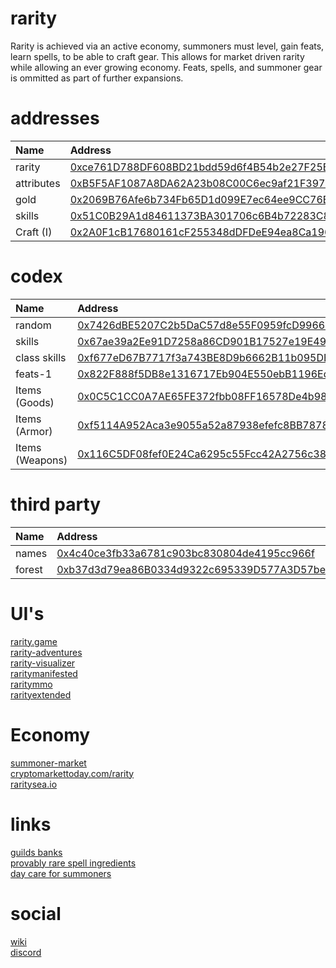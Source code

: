 # rarity

Rarity is achieved via an active economy, summoners must level, gain feats, learn spells, to be able to craft gear. This allows for market driven rarity while allowing an ever growing economy. Feats, spells, and summoner gear is ommitted as part of further expansions.

# addresses

| Name       | Address                                                                                                              |
| :--------- | :------------------------------------------------------------------------------------------------------------------- |
| rarity     | [0xce761D788DF608BD21bdd59d6f4B54b2e27F25Bb](https://ftmscan.com/address/0xce761D788DF608BD21bdd59d6f4B54b2e27F25Bb) |
| attributes | [0xB5F5AF1087A8DA62A23b08C00C6ec9af21F397a1](https://ftmscan.com/address/0xB5F5AF1087A8DA62A23b08C00C6ec9af21F397a1) |
| gold       | [0x2069B76Afe6b734Fb65D1d099E7ec64ee9CC76B2](https://ftmscan.com/address/0x2069B76Afe6b734Fb65D1d099E7ec64ee9CC76B2) |
| skills     | [0x51C0B29A1d84611373BA301706c6B4b72283C80F](https://ftmscan.com/address/0x51C0B29A1d84611373BA301706c6B4b72283C80F) |
| Craft (I)  | [0x2A0F1cB17680161cF255348dDFDeE94ea8Ca196A](https://ftmscan.com/address/0x2A0F1cB17680161cF255348dDFDeE94ea8Ca196A) |

# codex

| Name          | Address                                                                                                              |
| :------------ | :------------------------------------------------------------------------------------------------------------------- |
| random        | [0x7426dBE5207C2b5DaC57d8e55F0959fcD99661D4](https://ftmscan.com/address/0x7426dBE5207C2b5DaC57d8e55F0959fcD99661D4) |
| skills        | [0x67ae39a2Ee91D7258a86CD901B17527e19E493B3](https://ftmscan.com/address/0x67ae39a2Ee91D7258a86CD901B17527e19E493B3) |
| class skills  | [0xf677eD67B7717f3a743BE8D9b6662B11b095DB43](https://ftmscan.com/address/0xf677eD67B7717f3a743BE8D9b6662B11b095DB43) |
| feats-1       | [0x822F888f5DB8e1316717Eb904E550ebB1196EdbE](https://ftmscan.com/address/0x822F888f5DB8e1316717Eb904E550ebB1196EdbE) |
| Items (Goods) | [0x0C5C1CC0A7AE65FE372fbb08FF16578De4b980f3](https://ftmscan.com/address/0x0C5C1CC0A7AE65FE372fbb08FF16578De4b980f3) |
| Items (Armor) | [0xf5114A952Aca3e9055a52a87938efefc8BB7878C](https://ftmscan.com/address/0xf5114A952Aca3e9055a52a87938efefc8BB7878C) |
| Items (Weapons) | [0x116C5DF08fef0E24Ca6295c55Fcc42A2756c387a](https://ftmscan.com/address/0x116C5DF08fef0E24Ca6295c55Fcc42A2756c387a) |

# third party

| Name | Address |
| :--- | :--- |
| names | [0x4c40ce3fb33a6781c903bc830804de4195cc966f](https://ftmscan.com/address/0x4c40ce3fb33a6781c903bc830804de4195cc966f) |
| forest | [0xb37d3d79ea86B0334d9322c695339D577A3D57be](https://ftmscan.com/address/0xb37d3d79ea86B0334d9322c695339D577A3D57be) |


# UI's

[rarity.game](https://rarity.game/)  
[rarity-adventures](https://rarity-adventures.surge.sh/)  
[rarity-visualizer](https://rarity-visualizer-ui.vercel.app/)  
[raritymanifested](https://www.raritymanifested.com/profile)  
[raritymmo](https://raritymmo.com/)  
[rarityextended](https://rarityextended.com/)  

# Economy

[summoner-market](https://summoner-market.alphafinance.io/)  
[cryptomarkettoday.com/rarity](https://cryptomarkettoday.com/rarity/)  
[raritysea.io](https://raritysea.io)  

# links

[guilds banks](https://twitter.com/nomorebear/status/1434843331817738243)  
[provably rare spell ingredients](https://github.com/sorawit/provably-rare-gems/blob/master/contracts/ProvablyRareGem.sol)  
[day care for summoners](https://github.com/abdullathedruid/daycare_manager/blob/main/contracts/DaycareManager.sol)  

# social

[wiki](http://rarity.wiki/)  
[discord](https://discord.gg/F5URbkcvmD)  
